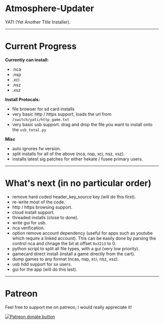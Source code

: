 # Atmosphere-Updater

YATI (Yet Another Title Installer).

----

# Current Progress

__**Currently can install:**__

* .nca
* .nsp
* .xci
* .nsz
* .xsz

__**Install Protocals:**__

* file browser for sd card installs
* very basic http / https support, loads the url from `/switch/yati/http_game.txt`
* very basic usb support. drag and drop the file you want to install onto the `usb_total.py`

__**Misc**__

* auto ignores fw version.
* split installs for all of the above (nca, nsp, xci, nsz, xsz).
* installs latest sig patches for either hekate / fusee primary users.

----

# What's next (in no particular order)

* remove hard coded header_key_source key (will do this first).
* re-write most of the code.
* http / https browsing support.
* cloud install support.
* threaded installs (close to done).
* write gui for usb.
* nca verification.
* option remove account dependency (useful for apps such as youtube which require a linked account). This can be easily done by parsing the control nca and chnage the bit at offset `0x3213` to 0.
* python script to split all file types, with a gui (very low priority).
* gamecard direct install (install a game directly from the cart).
* dump games to any format (ncas, nsp, xci, nsz, xsz).
* usb hdd support for sx users.
* gui for the app (will do this last).

----

# Patreon

Feel free to support me on patreon, I would really appreciate it!

<a href="https://www.patreon.com/totaljustice"><img src="https://c5.patreon.com/external/logo/become_a_patron_button@2x.png" alt="Patreon donate button" /> </a>
